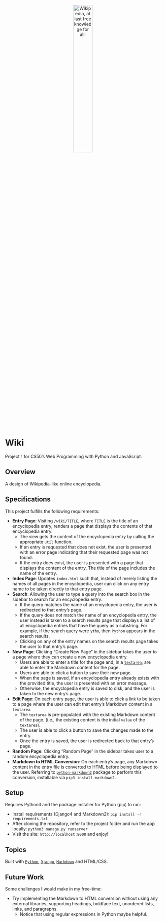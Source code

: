 <div align="center">
 <img style="width: 35%;" src="https://user-images.githubusercontent.com/52632898/161971512-2507472b-367f-4695-ba18-76f2f73bd0d4.png" alt="Wikipedia, at last free knowledge for all!">
</div>

# Wiki
Project 1 for CS50’s Web Programming with Python and JavaScript.

## Overview
A design of Wikipedia-like online encyclopedia.

## Specifications
This project fulfills the following requirements:

* **Entry Page**: Visiting `/wiki/TITLE`, where `TITLE` is the title of an encyclopedia entry, renders a page that displays the contents of that encyclopedia entry.
  * The view gets the content of the encyclopedia entry by calling the appropriate `util` function.
  * If an entry is requested that does not exist, the user is presented with an error page indicating that their requested page was not found.
  * If the entry does exist, the user is presented with a page that displays the content of the entry. The title of the page includes the name of the entry.
* **Index Page**: Updates `index.html` such that, instead of merely listing the names of all pages in the encyclopedia, user can click on any entry name to be taken directly to that entry page.
* **Search**: Allowing the user to type a query into the search box in the sidebar to search for an encyclopedia entry.
  * If the query matches the name of an encyclopedia entry, the user is redirected to that entry’s page.
  * If the query does not match the name of an encyclopedia entry, the user instead is taken to a search results page that displays a list of all encyclopedia entries that have the query as a substring. For example, if the search query were `ytho`, then `Python` appears in the search results.
  * Clicking on any of the entry names on the search results page takes the user to that entry’s page.
* **New Page**: Clicking “Create New Page” in the sidebar takes the user to a page where they can create a new encyclopedia entry.
  * Users are able to enter a title for the page and, in a [`textarea`](https://www.w3schools.com/tags/tag_textarea.asp), are able to enter the Markdown content for the page.
  * Users are able to click a button to save their new page.
  * When the page is saved, if an encyclopedia entry already exists with the provided title, the user is presented with an error message.
  * Otherwise, the encyclopedia entry is saved to disk, and the user is taken to the new entry’s page.
* **Edit Page**: On each entry page, the user is able to click a link to be taken to a page where the user can edit that entry’s Markdown content in a `textarea`.
  * The `textarea` is pre-populated with the existing Markdown content of the page. (i.e., the existing content is the initial `value` of the `textarea`).
  * The user is able to click a button to save the changes made to the entry.
  * Once the entry is saved, the user is redirected back to that entry’s page.
* **Random Page**: Clicking “Random Page” in the sidebar takes user to a random encyclopedia entry.
* **Markdown to HTML Conversion**: On each entry’s page, any Markdown content in the entry file is converted to HTML before being displayed to the user. Referring to [`python-markdown2`](https://github.com/trentm/python-markdown2) package to perform this conversion, installable via `pip3 install markdown2`.

## Setup
Requires Python3 and the package installer for Python (pip) to run:

* Install requirements (Django4 and Markdown2): `pip install -r requirements.txt`
* After cloning the repository, refer to the project folder and run the app locally: `python3 manage.py runserver`
* Visit the site: `http://localhost:8000` and enjoy!

## Topics
Built with [`Python`](https://www.python.org/downloads/), [`Django`](https://www.djangoproject.com/), [`Markdown`](https://pypi.org/project/Markdown/) and HTML/CSS.

## Future Work
Some challenges I would make in my free-time:
* Try implementing the Markdown to HTML conversion without using any external libraries, supporting headings, boldface text, unordered lists, links, and paragraphs.
  * Notice that using regular expressions in Python maybe helpful.
